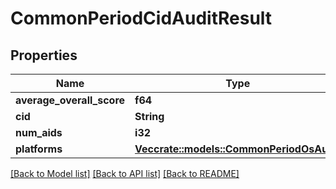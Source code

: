 # CommonPeriodCidAuditResult

## Properties

Name | Type | Description | Notes
------------ | ------------- | ------------- | -------------
**average_overall_score** | **f64** |  |
**cid** | **String** |  |
**num_aids** | **i32** |  |
**platforms** | [**Vec<crate::models::CommonPeriodOsAudit>**](common.OSAudit.md) |  |

[[Back to Model list]](../README.md#documentation-for-models) [[Back to API list]](../README.md#documentation-for-api-endpoints) [[Back to README]](../README.md)
